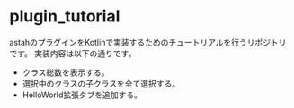 # plugin_tutorial
astahのプラグインをKotlinで実装するためのチュートリアルを行うリポジトリです。
実装内容は以下の通りです。

- クラス総数を表示する。
- 選択中のクラスの子クラスを全て選択する。
- HelloWorld拡張タブを追加する。
